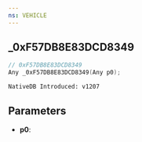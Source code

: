 ```yaml
---
ns: VEHICLE
---
```

## _0xF57DB8E83DCD8349

```c
// 0xF57DB8E83DCD8349
Any _0xF57DB8E83DCD8349(Any p0);
```

```
NativeDB Introduced: v1207
```

## Parameters
* **p0**:
